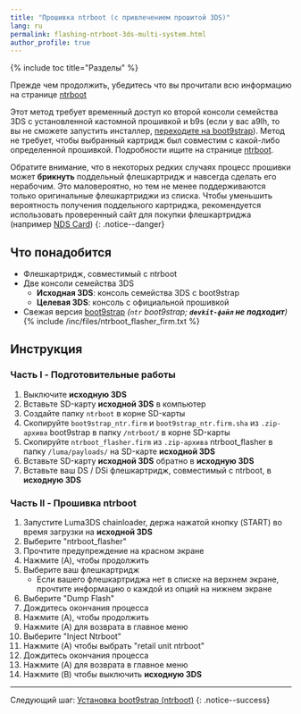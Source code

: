 ```yaml
---
title: "Прошивка ntrboot (с привлечением прошитой 3DS)"
lang: ru
permalink: flashing-ntrboot-3ds-multi-system.html
author_profile: true
---
```

{% include toc title="Разделы" %}

Прежде чем продолжить, убедитесь что вы прочитали всю информацию на странице [ntrboot](ntrboot)

Этот метод требует временный доступ ко второй консоли семейства 3DS с установленной кастомной прошивкой и b9s (если у вас a9lh, то вы не сможете запустить инсталлер, [переходите на boot9strap](a9lh-to-b9s)). Метод не требует, чтобы выбранный картридж был совместим с какой-либо определенной прошивкой. Подробности ищите на странице [ntrboot](ntrboot).

Обратите внимание, что в некоторых редких случаях процесс прошивки может **брикнуть** поддельный флешкартридж и навсегда сделать его нерабочим. Это маловероятно, но тем не менее поддерживаются только оригинальные флешкартриджи из списка. Чтобы уменьшить вероятность получения поддельного картриджа, рекомендуется использовать проверенный сайт для покупки флешкартриджа (например [NDS Card](http://www.nds-card.com/))
{: .notice--danger}

## Что понадобится

* Флешкартридж, совместимый с ntrboot
* Две консоли семейства 3DS 
	+ **Исходная 3DS**: консоль семейства 3DS с boot9strap
	+ **Целевая 3DS**: консоль с официальной прошивкой
* Свежая версия [boot9strap](https://github.com/SciresM/boot9strap/releases/latest) *(`ntr` boot9strap; **`devkit-файл` не подходит**)*
{% include /inc/files/ntrboot_flasher_firm.txt %}

## Инструкция

### Часть I - Подготовительные работы

1. Выключите **исходную 3DS**
1. Вставьте SD-карту **исходной 3DS** в компьютер
1. Создайте папку `ntrboot` в корне SD-карты
1. Скопируйте `boot9strap_ntr.firm` и `boot9strap_ntr.firm.sha` из `.zip-архива` boot9strap в папку `/ntrboot/` в корне SD-карты
1. Скопируйте `ntrboot_flasher.firm` из `.zip-архива` ntrboot_flasher в папку `/luma/payloads/` на SD-карте **исходной 3DS**
1. Вставьте SD-карту **исходной 3DS** обратно в **исходную 3DS**
1. Вставьте ваш DS / DSi флешкартридж, совместимый с ntrboot, в **исходную 3DS**

### Часть II - Прошивка ntrboot

1. Запустите Luma3DS chainloader, держа нажатой кнопку (START) во время загрузки на **исходной 3DS**
1. Выберите "ntrboot_flasher"
1. Прочтите предупреждение на красном экране
1. Нажмите (A), чтобы продолжить
1. Выберите ваш флешкартридж
	+ Если вашего флешкартриджа нет в списке на верхнем экране, прочтите информацию о каждой из опций на нижнем экране
1. Выберите "Dump Flash"
1. Дождитесь окончания процесса
1. Нажмите (A), чтобы продолжить
1. Нажмите (A) для возврата в главное меню
1. Выберите "Inject Ntrboot"
1. Нажмите (A) чтобы выбрать "retail unit ntrboot"
1. Дождитесь окончания процесса
1. Нажмите (A) для возврата в главное меню
1. Нажмите (B) чтобы выключить **исходную 3DS**

___

Следующий шаг: [Установка boot9strap (ntrboot)](installing-boot9strap-ntrboot)
{: .notice--success}